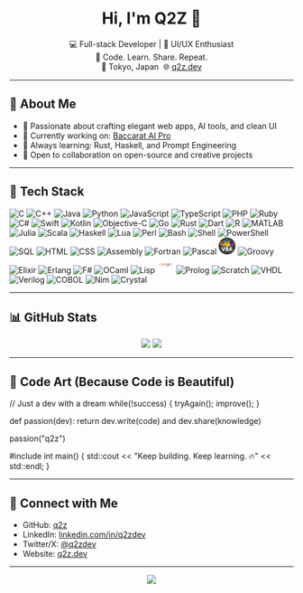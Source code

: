 <h1 align="center">Hi, I'm Q2Z 👋</h1>

<p align="center">
  💻 Full-stack Developer | 🎨 UI/UX Enthusiast <br>
  🧠 Code. Learn. Share. Repeat. <br>
  📍 Tokyo, Japan &nbsp;🌐 <a href="https://q2z.dev">q2z.dev</a>
</p>

---

## 🚀 About Me

* 🌟 Passionate about crafting elegant web apps, AI tools, and clean UI
* 🔧 Currently working on: [Baccarat AI Pro](https://github.com/osakix/Vibe_All_code)
* 🔄 Always learning: Rust, Haskell, and Prompt Engineering
* 📅 Open to collaboration on open-source and creative projects

---

## 🚀 Tech Stack

<p>
  <img src="https://cdn.jsdelivr.net/gh/devicons/devicon/icons/c/c-original.svg" height="30" alt="C" />
  <img src="https://cdn.jsdelivr.net/gh/devicons/devicon/icons/cplusplus/cplusplus-original.svg" height="30" alt="C++" />
  <img src="https://cdn.jsdelivr.net/gh/devicons/devicon/icons/java/java-original.svg" height="30" alt="Java" />
  <img src="https://cdn.jsdelivr.net/gh/devicons/devicon/icons/python/python-original.svg" height="30" alt="Python" />
  <img src="https://cdn.jsdelivr.net/gh/devicons/devicon/icons/javascript/javascript-original.svg" height="30" alt="JavaScript" />
  <img src="https://cdn.jsdelivr.net/gh/devicons/devicon/icons/typescript/typescript-original.svg" height="30" alt="TypeScript" />
  <img src="https://cdn.jsdelivr.net/gh/devicons/devicon/icons/php/php-original.svg" height="30" alt="PHP" />
  <img src="https://cdn.jsdelivr.net/gh/devicons/devicon/icons/ruby/ruby-original.svg" height="30" alt="Ruby" />
  <img src="https://cdn.jsdelivr.net/gh/devicons/devicon/icons/csharp/csharp-original.svg" height="30" alt="C#" />
  <img src="https://cdn.jsdelivr.net/gh/devicons/devicon/icons/swift/swift-original.svg" height="30" alt="Swift" />
  <img src="https://cdn.jsdelivr.net/gh/devicons/devicon/icons/kotlin/kotlin-original.svg" height="30" alt="Kotlin" />
  <img src="https://cdn.jsdelivr.net/gh/devicons/devicon/icons/objectivec/objectivec-plain.svg" height="30" alt="Objective-C" />
  <img src="https://cdn.jsdelivr.net/gh/devicons/devicon/icons/go/go-original.svg" height="30" alt="Go" />
  <img src="https://static.cdnlogo.com/logos/r/88/rust.svg" height="30" alt="Rust" />
  <img src="https://cdn.jsdelivr.net/gh/devicons/devicon/icons/dart/dart-original.svg" height="30" alt="Dart" />
  <img src="https://cdn.jsdelivr.net/gh/devicons/devicon/icons/r/r-original.svg" height="30" alt="R" />
  <img src="https://cdn.jsdelivr.net/gh/devicons/devicon/icons/matlab/matlab-original.svg" height="30" alt="MATLAB" />
  <img src="https://cdn.jsdelivr.net/gh/devicons/devicon/icons/julia/julia-original.svg" height="30" alt="Julia" />
  <img src="https://cdn.jsdelivr.net/gh/devicons/devicon/icons/scala/scala-original.svg" height="30" alt="Scala" />
  <img src="https://cdn.jsdelivr.net/gh/devicons/devicon/icons/haskell/haskell-original.svg" height="30" alt="Haskell" />
  <img src="https://cdn.jsdelivr.net/gh/devicons/devicon/icons/lua/lua-original.svg" height="30" alt="Lua" />
  <img src="https://cdn.jsdelivr.net/gh/devicons/devicon/icons/perl/perl-original.svg" height="30" alt="Perl" />
  <img src="https://cdn.jsdelivr.net/gh/devicons/devicon/icons/bash/bash-original.svg" height="30" alt="Bash" />
  <img src="https://cdn.jsdelivr.net/gh/devicons/devicon/icons/linux/linux-original.svg" height="30" alt="Shell" />
  <img src="https://cdn.jsdelivr.net/gh/devicons/devicon/icons/powershell/powershell-original.svg" height="30" alt="PowerShell" />
  <img src="https://cdn.jsdelivr.net/gh/devicons/devicon/icons/mysql/mysql-original.svg" height="30" alt="SQL" />
  <img src="https://cdn.jsdelivr.net/gh/devicons/devicon/icons/html5/html5-original.svg" height="30" alt="HTML" />
  <img src="https://cdn.jsdelivr.net/gh/devicons/devicon/icons/css3/css3-original.svg" height="30" alt="CSS" />
  <img src="https://cdn.simpleicons.org/assemblyscript/white" height="30" alt="Assembly" />
  <img src="https://cdn.jsdelivr.net/gh/devicons/devicon/icons/fortran/fortran-original.svg" height="30" alt="Fortran" />
  <img src="https://static.cdnlogo.com/logos/p/80/pascal.svg" height="30" alt="Pascal" />
  <img src="https://raw.githubusercontent.com/serkonda7/vscode-vba/b57630128a2f76a0b6aa7c245047a1a2de789bdf/images/icon.png" height="30" alt="Visual Basic" />
  <img src="https://cdn.jsdelivr.net/gh/devicons/devicon/icons/groovy/groovy-original.svg" height="30" alt="Groovy" />
  <img src="https://cdn.jsdelivr.net/gh/devicons/devicon/icons/elixir/elixir-original.svg" height="30" alt="Elixir" />
  <img src="https://cdn.jsdelivr.net/gh/devicons/devicon/icons/erlang/erlang-original.svg" height="30" alt="Erlang" />
  <img src="https://cdn.jsdelivr.net/gh/devicons/devicon/icons/fsharp/fsharp-original.svg" height="30" alt="F#" />
  <img src="https://cdn.jsdelivr.net/gh/devicons/devicon/icons/ocaml/ocaml-original.svg" height="30" alt="OCaml" />
  <img src="https://cdn-icons-png.flaticon.com/512/5968/5968304.png" height="30" alt="Lisp" />
  <img src="https://raw.githubusercontent.com/cdnjs/brand/master/logo/standard/dark-512.png" height="30" alt="Scheme" />
  <img src="https://cdn.jsdelivr.net/gh/devicons/devicon/icons/prolog/prolog-original.svg" height="30" alt="Prolog" />
  <img src="https://cdn.simpleicons.org/scratch/white" height="30" alt="Scratch" />
  <img src="https://cdn.prod.website-files.com/6047a9e35e5dc54ac86ddd90/638a61921edcd6b61220a23a_XrbJ07KiqWOBrxBtkJGoAUdyjwynYp-eC0MPmL1RoQU.png" height="30" alt="VHDL" />
  <img src="https://static-00.iconduck.com/assets.00/file-type-verilog-icon-1024x1024-1hv3ysgx.png" height="30" alt="Verilog" />
  <img src="https://cdn.prod.website-files.com/6047a9e35e5dc54ac86ddd90/63018724eab2481fa8f88ef4_1d1684aa.png" height="30" alt="COBOL" />
  <img src="https://cdn.jsdelivr.net/gh/devicons/devicon/icons/nim/nim-original.svg" height="30" alt="Nim" />
  <img src="https://cdn.jsdelivr.net/gh/devicons/devicon/icons/crystal/crystal-original.svg" height="30" alt="Crystal" />
</p>

---

## 📊 GitHub Stats

<p align="center">
  <img src="https://github-readme-stats.vercel.app/api?username=osakix&show_icons=true&theme=tokyonight" height="170" />
  <img src="https://github-readme-stats.vercel.app/api/top-langs/?username=osakix&layout=compact&theme=tokyonight" height="170"/>
</p>

---

## 🎨 Code Art (Because Code is Beautiful)

// Just a dev with a dream
while(!success) {
  tryAgain();
  improve();
}

def passion(dev):
    return dev.write(code) and dev.share(knowledge)

passion("q2z")

#include <iostream>
int main() {
  std::cout << "Keep building. Keep learning. 🔥" << std::endl;
}

---

## 🔗 Connect with Me

* GitHub: [q2z](https://github.com/oskix)
* LinkedIn: [linkedin.com/in/q2zdev](https://www.linkedin.com/in/q2zdev)
* Twitter/X: [@q2zdev](https://x.com/q2zdev)
* Website: [q2z.dev](https://q2z.dev)

---

<p align="center">
  <img src="https://capsule-render.vercel.app/api?type=waving&color=gradient&height=120&section=footer"/>
</p>


